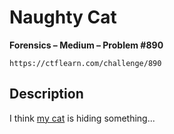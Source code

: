 # Naughty Cat

**Forensics – Medium – Problem #890**

`https://ctflearn.com/challenge/890`


## Description

I think [my cat](./extra/image.png) is hiding something...

